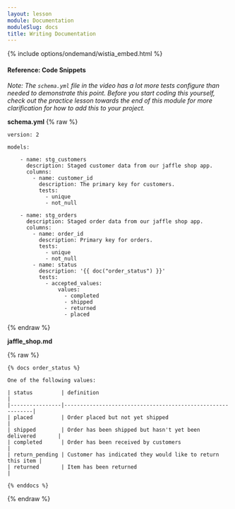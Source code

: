 ```yaml
---
layout: lesson
module: Documentation
moduleSlug: docs
title: Writing Documentation
---
```


{% include options/ondemand/wistia_embed.html %}

#### Reference: Code Snippets

*Note: The `schema.yml` file in the video has a lot more tests configure than needed to demonstrate this point.  Before you start coding this yourself, check out the practice lesson towards the end of this module for more clarification for how to add this to your project.*


**schema.yml**
{% raw %}
```
version: 2

models:

    - name: stg_customers
      description: Staged customer data from our jaffle shop app.
      columns: 
        - name: customer_id
          description: The primary key for customers.
          tests:
            - unique
            - not_null

    - name: stg_orders
      description: Staged order data from our jaffle shop app.
      columns: 
        - name: order_id
          description: Primary key for orders.
          tests:
            - unique
            - not_null
        - name: status
          description: '{{ doc("order_status") }}'
          tests:
            - accepted_values:
                values:
                  - completed
                  - shipped
                  - returned
                  - placed
```
{% endraw %}

**jaffle_shop.md**



{% raw %}
```
{% docs order_status %}

One of the following values: 

| status         | definition                                                 |
|----------------|------------------------------------------------------------|
| placed         | Order placed but not yet shipped                           |
| shipped        | Order has been shipped but hasn't yet been delivered       |
| completed      | Order has been received by customers                       |
| return_pending | Customer has indicated they would like to return this item |
| returned       | Item has been returned                                     |

{% enddocs %}
```
{% endraw %}